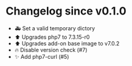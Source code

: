 # Changelog since v0.1.0
- :ambulance: Set a valid temporary dictory 
- :arrow_up: Upgrades php7 to 7.3.15-r0 
- :arrow_up: Upgrades add-on base image to v7.0.2 
- :fire: Disable version check (#7) 
- ✨ Add php7-curl (#5) 
